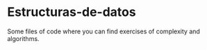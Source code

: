 # Estructuras-de-datos
Some files of code where you can find exercises of complexity and algorithms.
